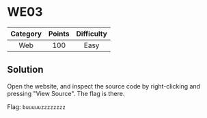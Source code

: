 # WE03

| Category | Points | Difficulty |
| :------: | :----: | :--------: |
| Web | 100 | Easy |

## Solution

Open the website, and inspect the source code by right-clicking and pressing "View Source". The flag is there.

Flag: `buuuuuzzzzzzzz`
